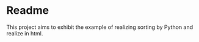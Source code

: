 # Readme

This project aims to exhibit the example of realizing sorting by Python and realize in html.

